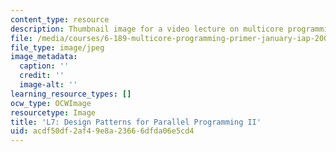 ```yaml
---
content_type: resource
description: Thumbnail image for a video lecture on multicore programming.
file: /media/courses/6-189-multicore-programming-primer-january-iap-2007/acdf50df2af49e8a23666dfda06e5cd4_l7.jpg
file_type: image/jpeg
image_metadata:
  caption: ''
  credit: ''
  image-alt: ''
learning_resource_types: []
ocw_type: OCWImage
resourcetype: Image
title: 'L7: Design Patterns for Parallel Programming II'
uid: acdf50df-2af4-9e8a-2366-6dfda06e5cd4
---
```

